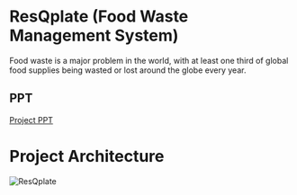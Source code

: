 # ResQplate (Food Waste Management System)

Food waste is a major problem in the world, with at least one third of global food supplies being wasted or lost around the globe every year.

## PPT

[Project PPT](https://docs.google.com/presentation/d/11d5q84kI6K0PLBKdnCNFAVB9cXVPq0TqkiSCyG-IBe8/edit?usp=sharing)


# Project Architecture

![ResQplate](https://github.com/darjidhruv26/ResQplate/assets/90086813/15794c48-5d95-485d-bef5-7338d1678c9e)
